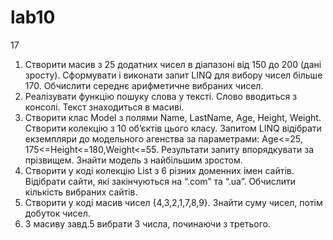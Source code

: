 # lab10 
17
1. Створити масив з 25 додатних чисел в діапазоні від 150 до 200 (дані зросту). Сформувати і виконати запит LINQ для вибору чисел більше 170.  Обчислити середнє арифметичне вибраних чисел.
2. Реалізувати функцію пошуку слова у тексті. Слово вводиться з консолі. Текст знаходиться в масиві.
3. Створити  клас Model з полями Name, LastName, Age, Height, Weight.  Створити колекцію  з 10 об’єктів цього класу. Запитом LINQ  відібрати  екземпляри до модельного агенства за параметрами: Age<=25, 175<=Height<=180,Weight<=55. Результати запиту впорядкувати за  прізвищем. Знайти модель з найбільшим зростом.
4.  Створити у коді колекцію List<T>  з 6 різних доменних імен сайтів. Відібрати  сайти, які закінчуються на  “.com” та “.ua”. Обчислити кількість вибраних сайтів.
5. Створити у коді масив чисел {4,3,2,1,7,8,9}. Знайти суму чисел, потім добуток чисел.
6. З масиву завд.5 вибрати 3 числа, починаючи з третього.

